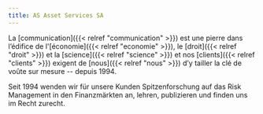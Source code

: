 ```yaml
---
title: AS Asset Services SA
---
```


La [communication]({{< relref "communication" >}}) est une pierre dans l’édifice de l'[économie]({{< relref "economie" >}}), le [droit]({{< relref "droit" >}}) et la [science]({{< relref "science" >}}) et nos [clients]({{< relref "clients" >}}) exigent de [nous]({{< relref "nous" >}}) d’y tailler la clé de voûte sur mesure -- depuis 1994.

Seit 1994 wenden wir für unsere Kunden Spitzenforschung auf das Risk Management in den Finanzmärkten an, lehren, publizieren und finden uns im Recht zurecht.